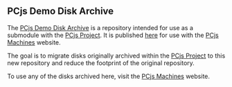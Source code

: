 ## PCjs Demo Disk Archive

The [PCjs Demo Disk Archive](https://github.com/jeffpar/pcjs-demo-disks) is a repository intended for use as a submodule with
the [PCjs Project](https://github.com/jeffpar/pcjs).  It is published [here](https://demo-disks.pcjs.org) for
use with the [PCjs Machines](https://www.pcjs.org/) website.

The goal is to migrate disks originally archived within the [PCjs Project](https://github.com/jeffpar/pcjs) to this
new repository and reduce the footprint of the original repository.

To use any of the disks archived here, visit the [PCjs Machines](https://www.pcjs.org/) website.
